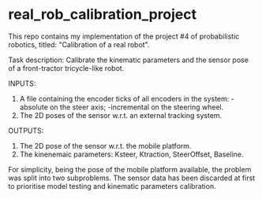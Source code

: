 # real_rob_calibration_project
This repo contains my implementation of the project #4 of probabilistic robotics, titled: "Calibration of a real robot". 

Task description:
Calibrate the kinematic parameters and the sensor pose of a front-tractor tricycle-like robot.

INPUTS: 
1) A file containing the encoder ticks of all encoders in the system:
	   -absolute on the steer axis;
 	   -incremental on the steering wheel.
2) The 2D poses of the sensor w.r.t. an external tracking system.
        
OUTPUTS: 

1) The 2D pose of the sensor w.r.t. the mobile platform.
2) The kinenemaic parameters: Ksteer, Ktraction, SteerOffset, Baseline.
         
For simplicity, being the pose of the mobile platform available, the problem was split into two subproblems. The sensor data has been discarded at first to prioritise model testing and kinematic parameters calibration.        
